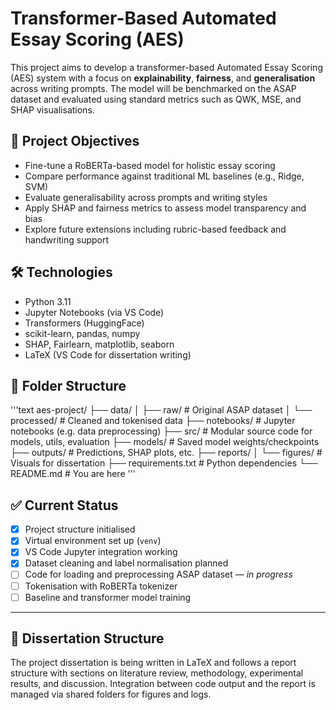 # Transformer-Based Automated Essay Scoring (AES)

This project aims to develop a transformer-based Automated Essay Scoring (AES) system with a focus on **explainability**, **fairness**, and **generalisation** across writing prompts. The model will be benchmarked on the ASAP dataset and evaluated using standard metrics such as QWK, MSE, and SHAP visualisations.

## 📌 Project Objectives

- Fine-tune a RoBERTa-based model for holistic essay scoring
- Compare performance against traditional ML baselines (e.g., Ridge, SVM)
- Evaluate generalisability across prompts and writing styles
- Apply SHAP and fairness metrics to assess model transparency and bias
- Explore future extensions including rubric-based feedback and handwriting support

## 🛠️ Technologies

- Python 3.11
- Jupyter Notebooks (via VS Code)
- Transformers (HuggingFace)
- scikit-learn, pandas, numpy
- SHAP, Fairlearn, matplotlib, seaborn
- LaTeX (VS Code for dissertation writing)

## 📂 Folder Structure
'''text
aes-project/
├── data/
│ ├── raw/ # Original ASAP dataset
│ └── processed/ # Cleaned and tokenised data
├── notebooks/ # Jupyter notebooks (e.g. data preprocessing)
├── src/ # Modular source code for models, utils, evaluation
├── models/ # Saved model weights/checkpoints
├── outputs/ # Predictions, SHAP plots, etc.
├── reports/
│ └── figures/ # Visuals for dissertation
├── requirements.txt # Python dependencies
└── README.md # You are here
'''

## ✅ Current Status

- [x] Project structure initialised
- [x] Virtual environment set up (`venv`)
- [x] VS Code Jupyter integration working
- [x] Dataset cleaning and label normalisation planned
- [ ] Code for loading and preprocessing ASAP dataset — *in progress*
- [ ] Tokenisation with RoBERTa tokenizer
- [ ] Baseline and transformer model training

---

## 📖 Dissertation Structure

The project dissertation is being written in LaTeX and follows a report structure with sections on literature review, methodology, experimental results, and discussion. Integration between code output and the report is managed via shared folders for figures and logs.

